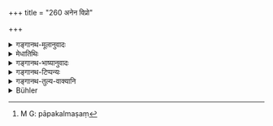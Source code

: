 +++
title = "260 अनेन विप्रो"

+++

<details><summary>गङ्गानथ-मूलानुवादः</summary>

The Brāhmaṇa, learned in the Vedic soriptures, who conducts himself by this course of life, has his sins removed, and remains for ever exalted in the region of Brahman.—(260)
</details>

<details><summary>मेधातिथिः</summary>

सर्वस्यास्य फलकथनम् एतत् । **अनेन विप्रो वर्तयन्** वर्तमानो **वेदशास्त्रविद् व्यपेतकल्मषः** प्रतिषेधापराधजं पापं कल्मषं[^३०४] तद्व्यपेतं व्यपनीतं प्रायश्चित्तैः । तेनैतद् उक्तं भवति । विहितकरणात् प्रतिषिद्धस्यानासेवनात् कथंचित् कृतस्य प्रायश्चित्तैर् निष्क्रीतत्वात् । **ब्रह्मलोके महीयते** ब्रह्मलोके स्थानविशेषे महिमानं प्राप्नोति । दर्शनान्तरं ब्रह्मरूपः सम्पद्यत इति सिद्धम् ॥ ४.२६० ॥


[^३०४]:
     M G: pāpakalmaṣaṃ

**इति मानवे धर्मशास्त्रे भृगुप्रोक्तायां संहितायाम् **

**चतुर्थो ऽध्यायः ॥ ४ ॥**

**इति भट्टवीरस्वामिसूनोर् भट्टमेधातिथिविरचिते **

**मनुभाष्ये चतुर्थो ऽध्यायः ॥ ४ ॥**
</details>

<details><summary>गङ्गानथ-भाष्यानुवादः</summary>

This describes the result of all that has gone before.

‘*The Brāhmaṇa, learned in the Vedic scriptures, who conducts himself by this course of life, has his sins*’—arising from doing what is forbidden—‘*removed*’—by means of Expiatory Rites. The meaning is that by doing what is enjoined, and by avoiding what is forbidden, and by expiating by means of rites those sins that may happen to be committed,—‘*becomes exalted in the region of Brahman*;— or, according to another theory, be becomes of the same nature as Brahman—(260)

Thus ends Discourse IV.
</details>

<details><summary>गङ्गानथ-टिप्पन्यः</summary>

*Cf*. 2.244.

This verse is quoted in *Nityācārapradīpa* (p, 42).
</details>

<details><summary>गङ्गानथ-तुल्य-वाक्यानि</summary>

*Gautama* (9.71).—‘The Accomplished Student who maintains this behaviour
saves from sin his parents and relations both above and below himself, and fails not in attaining the regions of Brahman.’

*Vaśiṣṭha* (8.17).—‘Ever bathing, ever wearing the sacred thread, ever
studying the Veda, avoiding the food of outcasts, approaching his wife only during the periods, and offering oblations according to law, the Brāhmaṇa fails not to reach the regions of Brahman.’

*Baudhāyana* (2.4.24).—‘The Brāhmaṇa who every day, during the day and
the night and the twilights offers prayers, becomes purified by Brahman and becomes Brahman Itself; and following the scriptures, he wins the regions of Brahman.’



*End of Adhyāya IV*.
</details>

<details><summary>Bühler</summary>

260	A Brahmana who, being learned in the lore of the Vedas, conducts himself in this manner and daily destroys his sins, will be exalted in Brahman's world.
</details>
